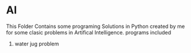 # AI

This Folder Contains some programing Solutions in Python created by me for some clasic problems in Artifical Intelligence.
programs included
1. water jug problem
